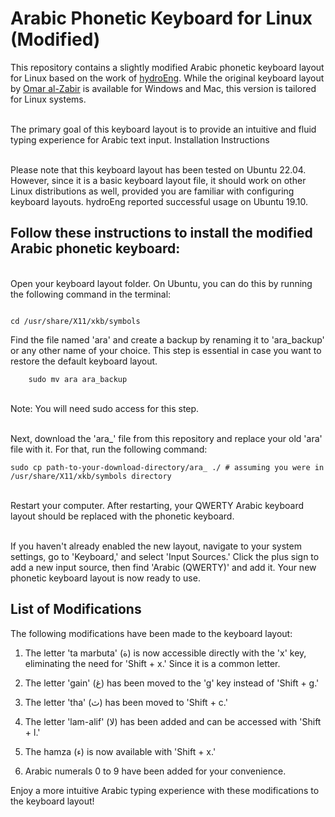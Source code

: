 # Arabic Phonetic Keyboard for Linux (Modified)

This repository contains a slightly modified Arabic phonetic keyboard layout for Linux based on the work of [hydroEng](https://github.com/hydroEng/Arabic-Phonetic-Keyboard-Linux). While the original keyboard layout by [Omar al-Zabir](https://arabic.omaralzabir.com/home) is available for Windows and Mac, this version is tailored for Linux systems.

<br />The primary goal of this keyboard layout is to provide an intuitive and fluid typing experience for Arabic text input.
Installation Instructions

<br />Please note that this keyboard layout has been tested on Ubuntu 22.04. However, since it is a basic keyboard layout file, it should work on other Linux distributions as well, provided you are familiar with configuring keyboard layouts. hydroEng reported successful usage on Ubuntu 19.10.

## Follow these instructions to install the modified Arabic phonetic keyboard:

 <br />   Open your keyboard layout folder. On Ubuntu, you can do this by running the following command in the terminal:
```

cd /usr/share/X11/xkb/symbols
```
Find the file named 'ara' and create a backup by renaming it to 'ara_backup' or any other name of your choice. This step is essential in case you want to restore the default keyboard layout.

```
    sudo mv ara ara_backup
```

 <br />   Note: You will need sudo access for this step.

 <br />   Next, download the 'ara_' file from this repository and replace your old 'ara' file with it. For that, run the following command:
 ```
sudo cp path-to-your-download-directory/ara_ ./ # assuming you were in /usr/share/X11/xkb/symbols directory
```

 <br />   Restart your computer. After restarting, your QWERTY Arabic keyboard layout should be replaced with the phonetic keyboard.

 <br />   If you haven't already enabled the new layout, navigate to your system settings, go to 'Keyboard,' and select 'Input Sources.' Click the plus sign to add a new input source, then find 'Arabic (QWERTY)' and add it. Your new phonetic keyboard layout is now ready to use.

## List of Modifications

The following modifications have been made to the keyboard layout:

  1.  The letter 'ta marbuta' (ة) is now accessible directly with the 'x' key, eliminating the need for 'Shift + x.' Since it is a common letter.

  2.  The letter 'gain' (غ) has been moved to the 'g' key instead of 'Shift + g.'

  3.  The letter 'tha' (ث) has been moved to 'Shift + c.'

  4.  The letter 'lam-alif' (ﻻ) has been added and can be accessed with 'Shift + l.'

  5.  The hamza (ء) is now available with 'Shift + x.'

  6.  Arabic numerals 0 to 9 have been added for your convenience.

Enjoy a more intuitive Arabic typing experience with these modifications to the keyboard layout!
